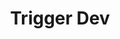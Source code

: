 ---
created: '2025-09-16T15:05:15.655620'
modified: '2025-09-17T17:15:05.747533'
ship_factor: 5
subtype: trigger-dev
tags: []
title: Trigger Dev
type: general
version: 1
---